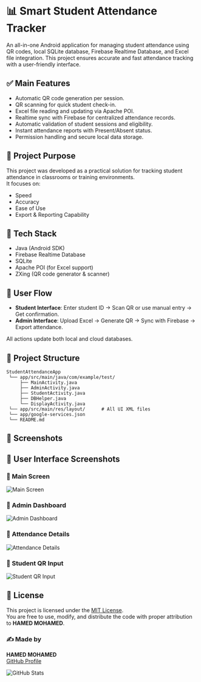 
# 📊 Smart Student Attendance Tracker

An all-in-one Android application for managing student attendance using QR codes, local SQLite database, Firebase Realtime Database, and Excel file integration. This project ensures accurate and fast attendance tracking with a user-friendly interface.

## ✅ Main Features
- Automatic QR code generation per session.
- QR scanning for quick student check-in.
- Excel file reading and updating via Apache POI.
- Realtime sync with Firebase for centralized attendance records.
- Automatic validation of student sessions and eligibility.
- Instant attendance reports with Present/Absent status.
- Permission handling and secure local data storage.

## 🎯 Project Purpose
This project was developed as a practical solution for tracking student attendance in classrooms or training environments.  
It focuses on:
- Speed
- Accuracy
- Ease of Use
- Export & Reporting Capability

## 🧰 Tech Stack
- Java (Android SDK)
- Firebase Realtime Database
- SQLite
- Apache POI (for Excel support)
- ZXing (QR code generator & scanner)

## 🔄 User Flow
- **Student Interface**: Enter student ID → Scan QR or use manual entry → Get confirmation.
- **Admin Interface**: Upload Excel → Generate QR → Sync with Firebase → Export attendance.

All actions update both local and cloud databases.

## 📁 Project Structure
```
StudentAttendanceApp
 └── app/src/main/java/com/example/test/
     ├── MainActivity.java
     ├── AdminActivity.java
     ├── StudentActivity.java
     ├── DBHelper.java
     └── DisplayActivity.java
 └── app/src/main/res/layout/      # All UI XML files
 └── app/google-services.json
 └── README.md
```

## 📸 Screenshots
## 📱 User Interface Screenshots

### 🔹 Main Screen
![Main Screen](https://github.com/user-attachments/assets/e651c45a-5dd3-4ccf-aaa2-1874a781a6b5)

### 🔹 Admin Dashboard
![Admin Dashboard](https://github.com/user-attachments/assets/bba6d66b-6463-44c5-b641-7e4e64d8634e)

### 🔹 Attendance Details
![Attendance Details](https://github.com/user-attachments/assets/36d9cd88-66f2-43d4-89f1-2ad13177a0fe)

### 🔹 Student QR Input
![Student QR Input](https://github.com/user-attachments/assets/0b85c7f2-bf37-4105-94ec-12c580fc44cb)

## 🪪 License  
This project is licensed under the [MIT License](LICENSE).  
You are free to use, modify, and distribute the code with proper attribution to **HAMED MOHAMED**.

### ✍️ Made by
**HAMED MOHAMED**  
[GitHub Profile](https://github.com/7amed3li)

![GitHub Stats](https://github-readme-stats.vercel.app/api?username=7amed3li&show_icons=true&theme=tokyonight&hide=issues)
